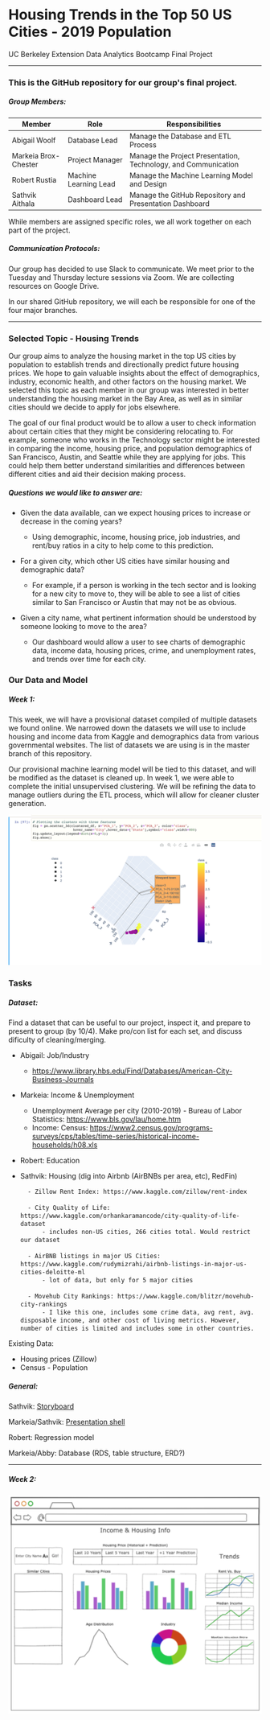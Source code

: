 # Housing Trends in the Top 50 US Cities - 2019 Population 

UC Berkeley Extension Data Analytics Bootcamp Final Project

---

### This is the GitHub repository for our group's final project. 

##### Group Members:

| Member               	| Role 	                 | Responsibilities                                                 |
|----------------------	|---------------------   | -------------                                                    |
| Abigail Woolf        	|  Database Lead    	   |  Manage the Database and ETL Process      	                      |
| Markeia Brox-Chester 	|  Project Manager       |  Manage the Project Presentation, Technology, and Communication  |
| Robert Rustia        	|  Machine Learning Lead |  Manage the Machine Learning Model and Design 	                  |
| Sathvik Aithala      	|  Dashboard Lead  	     |  Manage the GitHub Repository and Presentation Dashboard         |

While members are assigned specific roles, we all work together on each part of the project. 

##### Communication Protocols:

Our group has decided to use Slack to communicate. We meet prior to the Tuesday and Thursday lecture sessions via Zoom. We are collecting resources on Google Drive.

In our shared GitHub repository, we will each be responsible for one of the four major branches. 

---

### Selected Topic - Housing Trends

Our group aims to analyze the housing market in the top US cities by population to establish trends and directionally predict future housing prices. We hope to gain valuable insights about the effect of demographics, industry, economic health, and other factors on the housing market. We selected this topic as each member in our group was interested in better understanding the housing market in the Bay Area, as well as in similar cities should we decide to apply for jobs elsewhere. 

The goal of our final product would be to allow a user to check information about certain cities that they might be considering relocating to. For example, someone who works in the Technology sector might be interested in comparing the income, housing price, and population demographics of San Francisco, Austin, and Seattle while they are applying for jobs. This could help them better understand similarities and differences between different cities and aid their decision making process. 

##### Questions we would like to answer are:

- Given the data available, can we expect housing prices to increase or decrease in the coming years?
    - Using demographic, income, housing price, job industries, and rent/buy ratios in a city to help come to this prediction.
    
- For a given city, which other US cities have similar housing and demographic data?
    - For example, if a person is working in the tech sector and is looking for a new city to move to, they will be able to see a list of cities similar to San Francisco or Austin that may not be as obvious.
    
- Given a city name, what pertinent information should be understood by someone looking to move to the area?
    - Our dashboard would allow a user to see charts of demographic data, income data, housing prices, crime, and unemployment rates, and trends over time for each city. 

### Our Data and Model

##### Week 1:
This week, we will have a provisional dataset compiled of multiple datasets we found online. We narrowed down the datasets we will use to include housing and income data from Kaggle and demographics data from various governmental websites. The list of datasets we are using is in the master branch of this repository.

Our provisional machine learning model will be tied to this dataset, and will be modified as the dataset is cleaned up. In week 1, we were able to complete the initial unsupervised clustering. We will be refining the data to manage outliers during the ETL process, which will allow for cleaner cluster generation.

![Initial 3D PCA](ML_initial.png)



### Tasks

##### Dataset:

Find a dataset that can be useful to our project, inspect it, and prepare to present to group (by 10/4). Make pro/con list for each set, and discuss dificulty of cleaning/merging.

- Abigail: Job/Industry
    
    - https://www.library.hbs.edu/Find/Databases/American-City-Business-Journals
    
- Markeia: Income & Unemployment 
    - Unemployment Average per city (2010-2019) - Bureau of Labor Statistics: https://www.bls.gov/lau/home.htm
    - Income: Census: https://www2.census.gov/programs-surveys/cps/tables/time-series/historical-income-households/h08.xls
- Robert: Education
- Sathvik: Housing (dig into Airbnb (AirBNBs per area, etc), RedFin)

        - Zillow Rent Index: https://www.kaggle.com/zillow/rent-index
        
        - City Quality of Life: https://www.kaggle.com/orhankaramancode/city-quality-of-life-dataset
            - includes non-US cities, 266 cities total. Would restrict our dataset
            
        - AirBNB listings in major US Cities: https://www.kaggle.com/rudymizrahi/airbnb-listings-in-major-us-cities-deloitte-ml
            - lot of data, but only for 5 major cities
            
        - Movehub City Rankings: https://www.kaggle.com/blitzr/movehub-city-rankings
            - I like this one, includes some crime data, avg rent, avg. disposable income, and other cost of living metrics. However, number of cities is limited and includes some in other countries.
            

Existing Data:
- Housing prices (Zillow)
- Census - Population

##### General:

Sathvik: [Storyboard](https://docs.google.com/presentation/d/1yOjyyuVjfLKEzjmWsgEEYL0i5rm6rVszQStrF1ioT3U/edit?usp=sharing)

Markeia/Sathvik: [Presentation shell](https://docs.google.com/presentation/d/10OQSpUDdGAvfv400hQJ3XEkmrohSWTQC/edit#slide=id.p1)

Robert: Regression model

Markeia/Abby: Database (RDS, table structure, ERD?)

---


##### Week 2:

![Dashboard Design](Images/Dashboard_Design.png)
